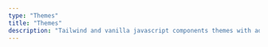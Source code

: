 ```yaml
---
type: "Themes"
title: "Themes"
description: "Tailwind and vanilla javascript components themes with advanced UI."
---
```


